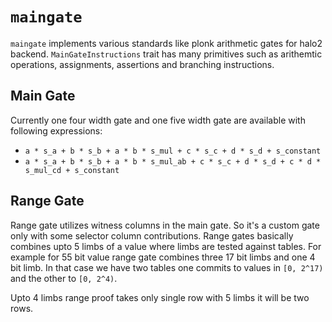 
# `maingate`

`maingate` implements various standards like plonk arithmetic gates for halo2 backend. `MainGateInstructions` trait has many primitives such as arithemtic operations, assignments, assertions and branching instructions.

## Main Gate

Currently one four width gate and one five width gate are available with following expressions:

* `a * s_a + b * s_b + a * b * s_mul + c * s_c + d * s_d + s_constant`
* `a * s_a + b * s_b + a * b * s_mul_ab + c * s_c + d * s_d + c * d * s_mul_cd + s_constant`

## Range Gate

Range gate utilizes witness columns in the main gate. So it's a custom gate only with some selector column contributions. Range gates basically combines upto 5 limbs of a value where limbs are tested against tables. For example for 55 bit value range gate combines three 17 bit limbs and one 4 bit limb. In that case we have two tables one commits to values in `[0, 2^17)` and the other to `[0, 2^4)`.

Upto 4 limbs range proof takes only single row with 5 limbs it will be two rows.
